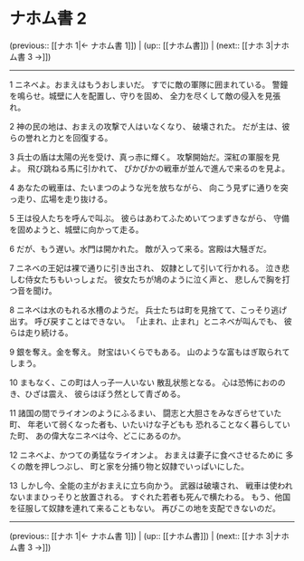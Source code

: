 # ナホム書 2

(previous:: [[ナホ 1|← ナホム書 1]]) | (up:: [[ナホム書]]) | (next:: [[ナホ 3|ナホム書 3 →]])

***


1 ニネベよ。おまえはもうおしまいだ。 すでに敵の軍隊に囲まれている。 警鐘を鳴らせ。城壁に人を配置し、守りを固め、 全力を尽くして敵の侵入を見張れ。 

2 神の民の地は、おまえの攻撃で人はいなくなり、 破壊された。 だが主は、彼らの誉れと力とを回復する。 

3 兵士の盾は太陽の光を受け、真っ赤に輝く。 攻撃開始だ。深紅の軍服を見よ。 飛び跳ねる馬に引かれて、 ぴかぴかの戦車が並んで進んで来るのを見よ。 

4 あなたの戦車は、たいまつのような光を放ちながら、 向こう見ずに通りを突っ走り、広場を走り抜ける。 

5 王は役人たちを呼んで叫ぶ。 彼らはあわてふためいてつまずきながら、 守備を固めようと、城壁に向かって走る。 

6 だが、もう遅い。水門は開かれた。 敵が入って来る。宮殿は大騒ぎだ。 

7 ニネベの王妃は裸で通りに引き出され、 奴隷として引いて行かれる。 泣き悲しむ侍女たちもいっしょだ。 彼女たちが鳩のように泣く声と、 悲しんで胸を打つ音を聞け。 

8 ニネベは水のもれる水槽のようだ。 兵士たちは町を見捨てて、こっそり逃げ出す。 呼び戻すことはできない。 「止まれ、止まれ」とニネベが叫んでも、 彼らは走り続ける。 

9 銀を奪え。金を奪え。 財宝はいくらでもある。 山のような富もはぎ取られてしまう。 

10 まもなく、この町は人っ子一人いない 散乱状態となる。 心は恐怖におののき、ひざは震え、 彼らはぼう然として青ざめる。 

11 諸国の間でライオンのようにふるまい、 闘志と大胆さをみなぎらせていた町、 年老いて弱くなった者も、いたいけな子どもも 恐れることなく暮らしていた町、 あの偉大なニネベは今、どこにあるのか。 

12 ニネベよ、かつての勇猛なライオンよ。 おまえは妻子に食べさせるために 多くの敵を押しつぶし、 町と家を分捕り物と奴隷でいっぱいにした。 

13 しかし今、全能の主がおまえに立ち向かう。 武器は破壊され、 戦車は使われないままひっそりと放置される。 すぐれた若者も死んで横たわる。 もう、他国を征服して奴隷を連れて来ることもない。 再びこの地を支配できないのだ。

***

(previous:: [[ナホ 1|← ナホム書 1]]) | (up:: [[ナホム書]]) | (next:: [[ナホ 3|ナホム書 3 →]])

